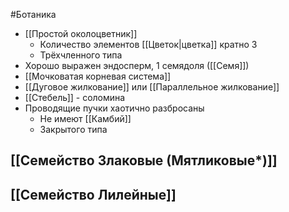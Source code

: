 #Ботаника 
- [[Простой околоцветник]]
	- Количество элементов [[Цветок|цветка]] кратно 3
	- Трёхчленного типа
- Хорошо выражен эндосперм, 1 семядоля ([[Семя]])
- [[Мочковатая корневая система]]
- [[Дуговое жилкование]] или [[Параллельное жилкование]]
- [[Стебель]] - соломина 
- Проводящие пучки хаотично разбросаны 
	- Не имеют [[Камбий]]
	- Закрытого типа 
## [[Семейство Злаковые (Мятликовые*)]]
## [[Семейство Лилейные]] 